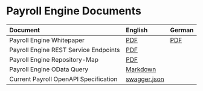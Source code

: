 # Payroll Engine Documents

| Document                                    | English | German |
|:--|:--|:--|
| Payroll Engine Whitepaper                   | [PDF](PayrolEngineWhitepaper.pdf) | [PDF](PayrolEngineWhitepaper_de.pdf)       |
| Payroll Engine REST Service Endpoints       | [PDF](PayrollRestServicesEndpoints.pdf) |     |
| Payroll Engine Repository-Map               | [PDF](PayrollEngineRepositoryMap.pdf) | |
| Payroll Engine OData Query                  | [Markdown](ODataQuery.md) | |
| Current Payroll OpenAPI Specification       | [swagger.json](swagger.json) | |
<br />
